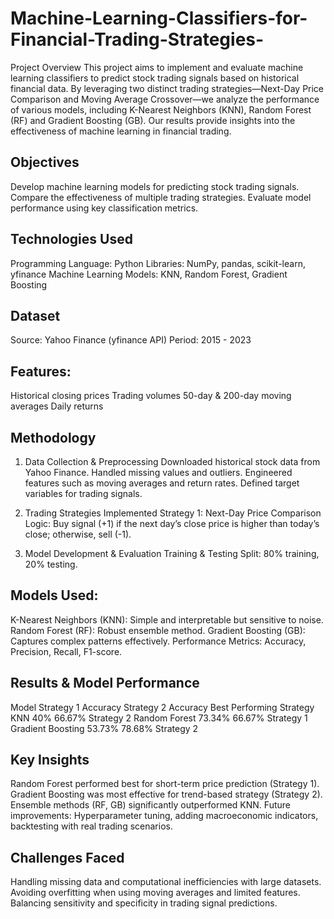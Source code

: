 # Machine-Learning-Classifiers-for-Financial-Trading-Strategies-
Project Overview
This project aims to implement and evaluate machine learning classifiers to predict stock trading signals based on historical financial data. By leveraging two distinct trading strategies—Next-Day Price Comparison and Moving Average Crossover—we analyze the performance of various models, including K-Nearest Neighbors (KNN), Random Forest (RF) and Gradient Boosting (GB). Our results provide insights into the effectiveness of machine learning in financial trading.

## Objectives
Develop machine learning models for predicting stock trading signals.
Compare the effectiveness of multiple trading strategies.
Evaluate model performance using key classification metrics. 

## Technologies Used
Programming Language: Python
Libraries: NumPy, pandas, scikit-learn, yfinance
Machine Learning Models: KNN, Random Forest, Gradient Boosting

## Dataset
Source: Yahoo Finance (yfinance API)
Period: 2015 - 2023

## Features:
Historical closing prices
Trading volumes
50-day & 200-day moving averages
Daily returns

## Methodology
1. Data Collection & Preprocessing
Downloaded historical stock data from Yahoo Finance.
Handled missing values and outliers.
Engineered features such as moving averages and return rates.
Defined target variables for trading signals.

2. Trading Strategies Implemented
Strategy 1: Next-Day Price Comparison
Logic: Buy signal (+1) if the next day’s close price is higher than today’s close; otherwise, sell (-1).

3. Model Development & Evaluation
Training & Testing Split: 80% training, 20% testing.

## Models Used:
K-Nearest Neighbors (KNN): Simple and interpretable but sensitive to noise.
Random Forest (RF): Robust ensemble method.
Gradient Boosting (GB): Captures complex patterns effectively.
Performance Metrics: Accuracy, Precision, Recall, F1-score.

## Results & Model Performance
Model	Strategy 1 Accuracy	Strategy 2 Accuracy	Best Performing Strategy
KNN	40%	66.67%	Strategy 2
Random Forest	73.34%	66.67%	Strategy 1
Gradient Boosting	53.73%	78.68%	Strategy 2

## Key Insights
Random Forest performed best for short-term price prediction (Strategy 1).
Gradient Boosting was most effective for trend-based strategy (Strategy 2).
Ensemble methods (RF, GB) significantly outperformed KNN.
Future improvements: Hyperparameter tuning, adding macroeconomic indicators, backtesting with real trading scenarios.

## Challenges Faced
Handling missing data and computational inefficiencies with large datasets.
Avoiding overfitting when using moving averages and limited features.
Balancing sensitivity and specificity in trading signal predictions.
